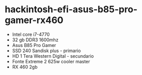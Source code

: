 # hackintosh-efi-asus-b85-pro-gamer-rx460

* Intel core i7-4770
* 32 gb DDR3 1600mhz
* Asus B85 Pro Gamer
* SSD 240 Sandisk plus - primario
* HD 1 Tera Western Digital - secundario
* Fonte Extreme 2 625w cooler master
* RX 460 2gb
